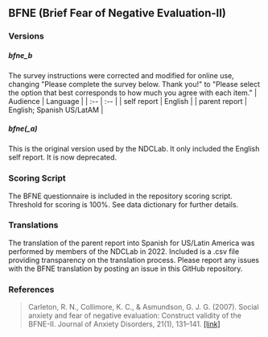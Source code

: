## BFNE (Brief Fear of Negative Evaluation-II)

### Versions
##### bfne_b
The survey instructions were corrected and modified for online use, changing "Please complete the survey below. Thank you!" to "Please select the option that best corresponds to how much you agree with each item."
| Audience | Language |
| :--  | :--  |
| self report | English |
| parent report | English; Spanish US/LatAM |

##### bfne(_a)
This is the original version used by the NDCLab. It only included the English self report. It is now deprecated.


### Scoring Script
The BFNE questionnaire is included in the repository scoring script. Threshold for scoring is 100%. See data dictionary for further details.


### Translations
The translation of the parent report into Spanish for US/Latin America was performed by members of the NDCLab in 2022.  Included is a .csv file providing transparency on the translation process. Please report any issues with the BFNE translation by posting an issue in this GitHub repository.


### References
> Carleton, R. N., Collimore, K. C., & Asmundson, G. J. G. (2007). Social anxiety and fear of negative evaluation: Construct validity of the BFNE-II. Journal of Anxiety Disorders, 21(1), 131–141. [[link]](https://psycnet.apa.org/record/2007-01810-010)